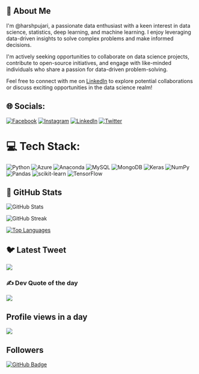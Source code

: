 ## 👋 About Me

I'm @harshpujari, a passionate data enthusiast with a keen interest in data science, statistics, deep learning, and machine learning. I enjoy leveraging data-driven insights to solve complex problems and make informed decisions.

I'm actively seeking opportunities to collaborate on data science projects, contribute to open-source initiatives, and engage with like-minded individuals who share a passion for data-driven problem-solving.

Feel free to connect with me on [LinkedIn](https://linkedin.com/in/harshpujari) to explore potential collaborations or discuss exciting opportunities in the data science realm!

## 🌐 Socials:
[![Facebook](https://img.shields.io/badge/Facebook-%231877F2.svg?logo=Facebook&logoColor=white)](https://facebook.com/harshpujari1999)
[![Instagram](https://img.shields.io/badge/Instagram-%23E4405F.svg?logo=Instagram&logoColor=white)](https://instagram.com/harsh_pujari)
[![LinkedIn](https://img.shields.io/badge/LinkedIn-%230077B5.svg?logo=linkedin&logoColor=white)](https://linkedin.com/in/harshpujari)
[![Twitter](https://img.shields.io/badge/Twitter-%231DA1F2.svg?logo=Twitter&logoColor=white)](https://twitter.com/harsh_pujari) 

# 💻 Tech Stack:
![Python](https://img.shields.io/badge/python-3670A0?style=flat&logo=python&logoColor=ffdd54)
![Azure](https://img.shields.io/badge/azure-%230072C6.svg?style=flat&logo=azure-devops&logoColor=white)
![Anaconda](https://img.shields.io/badge/Anaconda-%2344A833.svg?style=flat&logo=anaconda&logoColor=white)
![MySQL](https://img.shields.io/badge/mysql-%2300f.svg?style=flat&logo=mysql&logoColor=white)
![MongoDB](https://img.shields.io/badge/MongoDB-%234ea94b.svg?style=flat&logo=mongodb&logoColor=white)
![Keras](https://img.shields.io/badge/Keras-%23D00000.svg?style=flat&logo=Keras&logoColor=white)
![NumPy](https://img.shields.io/badge/numpy-%23013243.svg?style=flat&logo=numpy&logoColor=white)
![Pandas](https://img.shields.io/badge/pandas-%23150458.svg?style=flat&logo=pandas&logoColor=white)
![scikit-learn](https://img.shields.io/badge/scikit--learn-%23F7931E.svg?style=flat&logo=scikit-learn&logoColor=white)
![TensorFlow](https://img.shields.io/badge/TensorFlow-%23FF6F00.svg?style=flat&logo=TensorFlow&logoColor=white)

## 📍 GitHub Stats

![GitHub Stats](https://github-readme-stats.vercel.app/api?username=harshpujari&theme=dark&hide_border=false&show_icons=true&count_private=true)

![GitHub Streak](https://github-readme-streak-stats.herokuapp.com/?user=harshpujari&theme=dark&hide_border=false)

[![Top Languages](https://github-readme-stats.vercel.app/api/top-langs/?username=harshpujari&layout=compact&theme=dark&hide_border=false)](https://github.com/harshpujari)



## 🐦 Latest Tweet
[![](https://gtce.itsvg.in/api?username=harsh_pujari)](https://github.com/VishwaGauravIn/github-twitter-card-embed)

### ✍️ Dev Quote of the day 
![](https://quotes-github-readme.vercel.app/api?type=horizontal&theme=dark)

## Profile views in a day
[![](https://visitcount.itsvg.in/api?id=harshpujari&icon=2&color=0)](https://visitcount.itsvg.in)

## Followers
<a href="https://github.com/harshpujari?tab=followers"><img src="https://img.shields.io/github/followers/harshpujari?label=Followers&style=social" alt="GitHub Badge"></a>

<!---
harshpujari/harshpujari is a ✨ special ✨ repository because its `README.md` (this file) appears on your GitHub profile.
You can click the Preview link to take a look at your changes.
--->
